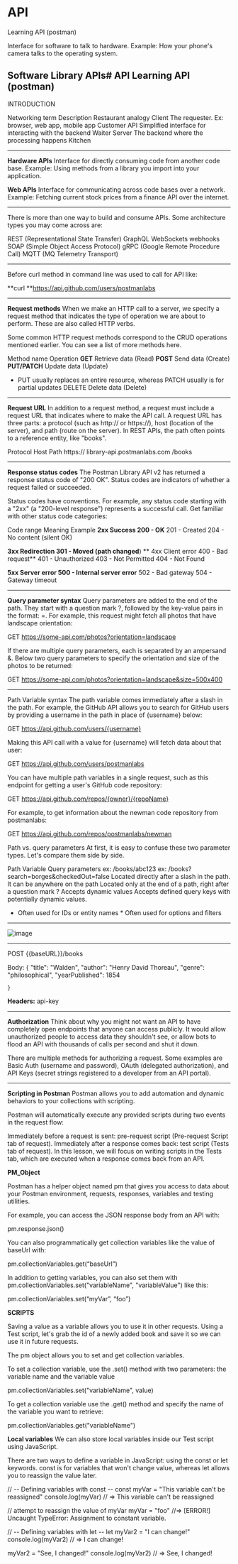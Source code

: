 # API
Learning API (postman)

Interface for software to talk to hardware.
Example: How your phone's camera talks to the operating system. 

**Software Library APIs**# API
Learning API (postman)
-----
INTRODUCTION

Networking term	        Description	                                                    Restaurant analogy
Client	                The requester. Ex: browser, web app, mobile app	                Customer
API	                    Simplified interface for interacting with the backend          	Waiter
Server	                The backend where the processing happens	                      Kitchen

-----
**Hardware APIs**
Interface for directly consuming code from another code base.
Example: Using methods from a library you import into your application.

**Web APIs**
Interface for communicating across code bases over a network.
Example: Fetching current stock prices from a finance API over the internet.

------
There is more than one way to build and consume APIs. Some architecture types you may come across are:

REST (Representational State Transfer)
GraphQL
WebSockets
webhooks
SOAP (Simple Object Access Protocol)
gRPC (Google Remote Procedure Call)
MQTT (MQ Telemetry Transport)

----- 

Before curl method in command line was used to call for API like:

**curl **https://api.github.com/users/postmanlabs

-----

**Request methods**
When we make an HTTP call to a server, we specify a request method that indicates the type of operation we are about to perform. These are also called HTTP verbs.

Some common HTTP request methods correspond to the CRUD operations mentioned earlier. You can see a list of more methods here.

Method name	Operation
**GET**	Retrieve data (Read)
**POST**	Send data (Create)
**PUT/PATCH**	Update data (Update)

* PUT usually replaces an entire resource, whereas PATCH usually is for partial updates
DELETE	Delete data (Delete)


-----
**Request URL**
In addition to a request method, a request must include a request URL that indicates where to make the API call. A request URL has three parts: a protocol (such as http:// or https://), host (location of the server), and path (route on the server). In REST APIs, the path often points to a reference entity, like "books".

Protocol	Host	                            Path
https://	library-api.postmanlabs.com	      /books


-----

**Response status codes**
The Postman Library API v2 has returned a response status code of "200 OK". Status codes are indicators of whether a request failed or succeeded.

Status codes have conventions. For example, any status code starting with a "2xx" (a "200-level response") represents a successful call. Get familiar with other status code categories:

Code range	Meaning	Example
**2xx  	Success	    200 - OK**
201 - Created
204 - No content (silent OK)


**3xx	Redirection	  301 - Moved (path changed**)
**
4xx	Client error	400 - Bad request**
401 - Unauthorized
403 - Not Permitted
404 - Not Found

**5xx	Server error	500 - Internal server error**
502 - Bad gateway
504 - Gateway timeout

------

**Query parameter syntax**
Query parameters are added to the end of the path. They start with a question mark ?, followed by the key-value pairs in the format: <key>=<value>. For example, this request might fetch all photos that have landscape orientation:

GET https://some-api.com/photos?orientation=landscape

If there are multiple query parameters, each is separated by an ampersand &. Below two query parameters to specify the orientation and size of the photos to be returned:

GET https://some-api.com/photos?orientation=landscape&size=500x400

----

Path Variable syntax
The path variable comes immediately after a slash in the path. For example, the GitHub API allows you to search for GitHub users by providing a username in the path in place of {username} below: 

GET https://api.github.com/users/{username}



Making this API call with a value for {username} will fetch data about that user:

GET https://api.github.com/users/postmanlabs

You can have multiple path variables in a single request, such as this endpoint for getting a user's GitHub code repository:

GET https://api.github.com/repos/{owner}/{repoName}

For example, to get information about the newman code repository from postmanlabs:

GET https://api.github.com/repos/postmanlabs/newman

Path vs. query parameters
At first, it is easy to confuse these two parameter types. Let's compare them side by side. 

Path Variable	                                                              Query parameters
ex: /books/abc123	                                                          ex: /books?search=borges&checkedOut=false
Located directly after a slash in the path. It can be anywhere on the path	Located only at the end of a path, right after a question mark ?
Accepts dynamic values	                                                    Accepts defined query keys with potentially dynamic values.
* Often used for IDs or entity names	                                      * Often used for options and filters

----
![image](https://github.com/schwarzehund/API/assets/82609240/566e0250-aa06-4b45-a14f-c9ea6d85b544)

----
POST {{baseURL}}/books 

Body:
    {
        "title": "Walden",
        "author": "Henry David Thoreau",
        "genre": "philosophical",
        "yearPublished": 1854

    }


**Headers:** 
api-key

----

**Authorization**
Think about why you might not want an API to have completely open endpoints that anyone can access publicly. It would allow unauthorized people to access data they shouldn't see, or allow bots to flood an API with thousands of calls per second and shut it down. 

There are multiple methods for authorizing a request. Some examples are Basic Auth (username and password), OAuth (delegated authorization), and API Keys (secret strings registered to a developer from an API portal). 

---
**Scripting in Postman**
Postman allows you to add automation and dynamic behaviors to your collections with scripting.

Postman will automatically execute any provided scripts during two events in the request flow:

Immediately before a request is sent: pre-request script (Pre-request Script tab of request).
Immediately after a response comes back: test script (Tests tab of request).
In this lesson, we will focus on writing scripts in the Tests tab, which are executed when a response comes back from an API.

**PM_Object**

Postman has a helper object named pm that gives you access to data about your Postman environment, requests, responses, variables and testing utilities. 

For example, you can access the JSON response body from an API with: 

pm.response.json()

You can also programmatically get collection variables like the value of baseUrl with:

pm.collectionVariables.get(“baseUrl”)

In addition to getting variables, you can also set them with pm.collectionVariables.set("variableName", "variableValue") like this:

pm.collectionVariables.set(“myVar”, “foo”)

**SCRIPTS**

Saving a value as a variable allows you to use it in other requests. Using a Test script, let's grab the id of a newly added book and save it so we can use it in future requests.

The pm object allows you to set and get collection variables.

To set a collection variable, use the .set() method with two parameters: the variable name and the variable value

pm.collectionVariables.set("variableName", value)

To get a collection variable use the .get() method and specify the name of the variable you want to retrieve:

pm.collectionVariables.get("variableName")

**Local variables**
We can also store local variables inside our Test script using JavaScript. 

There are two ways to define a variable in JavaScript: using the const or let keywords. const is for variables that won't change value, whereas let allows you to reassign the value later.

// -- Defining variables with const --
const myVar = "This variable can't be reassigned"
console.log(myVar) // => This variable can't be reassigned

// attempt to reassign the value of myVar
myVar = "foo" 
//=> [ERROR!] Uncaught TypeError: Assignment to constant variable.

// -- Defining variables with let -- 
let myVar2 = "I can change!"
console.log(myVar2) // => I can change!

myVar2 = "See, I changed!"
console.log(myVar2) // => See, I changed!
